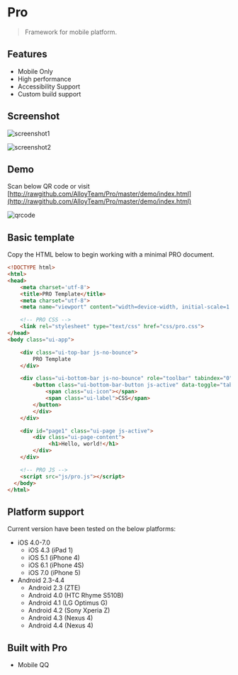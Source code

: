 Pro
===
> Framework for mobile platform.

## Features
* Mobile Only
* High performance
* Accessibility Support
* Custom build support

## Screenshot

![screenshot1](https://f.cloud.github.com/assets/677114/2280325/a3db2e1e-9f87-11e3-85bd-6ca4e58a433e.png)

![screenshot2](https://f.cloud.github.com/assets/677114/2280329/a796fb1e-9f87-11e3-86fe-9f88657827c1.png)

## Demo

Scan below QR code or visit [http://rawgithub.com/AlloyTeam/Pro/master/demo/index.html](http://rawgithub.com/AlloyTeam/Pro/master/demo/index.html)

![qrcode](https://f.cloud.github.com/assets/677114/2168855/86661b22-954c-11e3-951d-ffe40ad41d16.png)

## Basic template

Copy the HTML below to begin working with a minimal PRO document.

```html
<!DOCTYPE html>
<html>
<head>
    <meta charset='utf-8'>
    <title>PRO Template</title>
    <meta charset="utf-8">
    <meta name="viewport" content="width=device-width, initial-scale=1.0, user-scalable=no">

    <!-- PRO CSS -->
    <link rel="stylesheet" type="text/css" href="css/pro.css">
</head>
<body class="ui-app">

    <div class="ui-top-bar js-no-bounce">
        PRO Template
    </div>

    <div class="ui-bottom-bar js-no-bounce" role="toolbar" tabindex="0">
        <button class="ui-bottom-bar-button js-active" data-toggle="tab" data-target="#page1">
            <span class="ui-icon"></span>
            <span class="ui-label">CSS</span>
        </button>
        </div>
    </div>

    <div id="page1" class="ui-page js-active">
        <div class="ui-page-content">
             <h1>Hello, world!</h1>
        </div>
    </div>

    <!-- PRO JS -->
    <script src="js/pro.js"></script>
  </body>
</html>
```
## Platform support

Current version have been tested on the below platforms:

 * iOS 4.0-7.0
    * iOS 4.3 (iPad 1)
    * iOS 5.1 (iPhone 4)
    * iOS 6.1 (iPhone 4S)
    * iOS 7.0 (iPhone 5)
 * Android 2.3-4.4
    * Android 2.3 (ZTE)
    * Android 4.0 (HTC Rhyme S510B)
    * Android 4.1 (LG Optimus G)
    * Android 4.2 (Sony Xperia Z)
    * Android 4.3 (Nexus 4)
    * Android 4.4 (Nexus 4)

## Built with Pro

 * Mobile QQ

